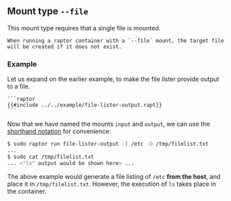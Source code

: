 ## Mount type `--file`

This mount type requires that a single file is mounted.

~~~admonish tip
When running a raptor container with a `--file` mount, the target file will be created if it does not exist.
~~~

### Example

Let us expand on the earlier example, to make the file lister provide output to a file.

~~~admonish note title="file-lister-output.rapt"
```raptor
{{#include ../../example/file-lister-output.rapt}}
```
~~~

Now that we have named the mounts `input` and `output`, we can use the
[shorthand notation](/inst/mount.md#admonition-tip-1) for convenience:

```sh
$ sudo raptor run file-lister-output -I /etc -O /tmp/filelist.txt
...
$ sudo cat /tmp/filelist.txt
... <"ls" output would be shown here> ...
```

The above example would generate a file listing of `/etc` **from the host**, and
place it in `/tmp/filelist.txt`. However, the execution of `ls` takes place in
the container.
